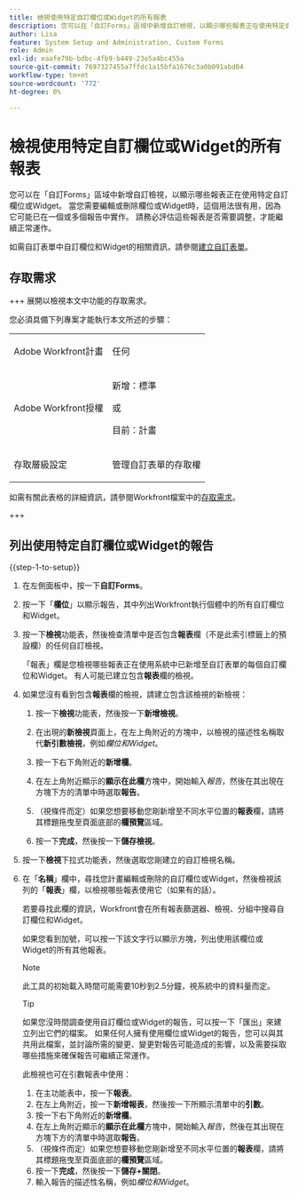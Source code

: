 ```yaml
---
title: 檢視使用特定自訂欄位或Widget的所有報表
description: 您可以在「自訂Forms」區域中新增自訂檢視，以顯示哪些報表正在使用特定自訂欄位或Widget。 當您需要編輯或刪除欄位或Widget時，這個用法很有用，因為它可能已在一個或多個報告中實作。 請務必評估這些報表是否需要調整，才能繼續正常運作。
author: Lisa
feature: System Setup and Administration, Custom Forms
role: Admin
exl-id: eaafe79b-bdbc-4fb9-b449-23e5a4bc455a
source-git-commit: 7697327455a7ffdc1a15bfa1676c3a0b091abd04
workflow-type: tm+mt
source-wordcount: '772'
ht-degree: 0%

---
```


# 檢視使用特定自訂欄位或Widget的所有報表

您可以在「自訂Forms」區域中新增自訂檢視，以顯示哪些報表正在使用特定自訂欄位或Widget。 當您需要編輯或刪除欄位或Widget時，這個用法很有用，因為它可能已在一個或多個報告中實作。 請務必評估這些報表是否需要調整，才能繼續正常運作。

如需自訂表單中自訂欄位和Widget的相關資訊，請參閱[建立自訂表單](/help/quicksilver/administration-and-setup/customize-workfront/create-manage-custom-forms/form-designer/design-a-form/design-a-form.md)。

## 存取需求

+++ 展開以檢視本文中功能的存取需求。

您必須具備下列專案才能執行本文所述的步驟：

<table style="table-layout:auto"> 
 <col> 
 <col> 
 <tbody> 
  <tr data-mc-conditions=""> 
   <td role="rowheader"> <p>Adobe Workfront計畫</p> </td> 
   <td>任何</td> 
  </tr> 
  <tr> 
   <td role="rowheader">Adobe Workfront授權</td> 
   <td>
   <p>新增：標準</p>
   <p>或</p>
   <p>目前：計畫</p></td>
  </tr> 
  <tr data-mc-conditions=""> 
   <td role="rowheader">存取層級設定</td> 
   <td> <p>管理自訂表單的存取權</p> </td> 
  </tr> 
 </tbody> 
</table>

如需有關此表格的詳細資訊，請參閱Workfront檔案中的[存取需求](/help/quicksilver/administration-and-setup/add-users/access-levels-and-object-permissions/access-level-requirements-in-documentation.md)。

+++

## 列出使用特定自訂欄位或Widget的報告

{{step-1-to-setup}}

1. 在左側面板中，按一下&#x200B;**自訂Forms**。
1. 按一下「**欄位**」以顯示報告，其中列出Workfront執行個體中的所有自訂欄位和Widget。

1. 按一下&#x200B;**檢視**&#x200B;功能表，然後檢查清單中是否包含&#x200B;**報表**&#x200B;欄（不是此索引標籤上的預設欄）的任何自訂檢視。

   「報表」欄是您檢視哪些報表正在使用系統中已新增至自訂表單的每個自訂欄位和Widget。 有人可能已建立包含&#x200B;**報表**&#x200B;欄的檢視。

1. 如果您沒有看到包含&#x200B;**報表**&#x200B;欄的檢視，請建立包含該檢視的新檢視：

   1. 按一下&#x200B;**檢視**&#x200B;功能表，然後按一下&#x200B;**新增檢視**。

   1. 在出現的&#x200B;**新檢視**&#x200B;頁面上，在左上角附近的方塊中，以檢視的描述性名稱取代&#x200B;**新引數檢視**，例如&#x200B;*欄位和Widget*。

   1. 按一下右下角附近的&#x200B;**新增欄**。
   1. 在左上角附近顯示的&#x200B;**顯示在此欄**&#x200B;方塊中，開始輸入&#x200B;*報告*，然後在其出現在方塊下方的清單中時選取&#x200B;**報告**。

   1. （視條件而定）如果您想要移動您剛新增至不同水平位置的&#x200B;**報表**&#x200B;欄，請將其標題拖曳至頁面底部的&#x200B;**欄預覽**&#x200B;區域。

   1. 按一下&#x200B;**完成**，然後按一下&#x200B;**儲存檢視**。

1. 按一下&#x200B;**檢視**&#x200B;下拉式功能表，然後選取您剛建立的自訂檢視名稱。
1. 在「**名稱**」欄中，尋找您計畫編輯或刪除的自訂欄位或Widget，然後檢視該列的「**報表**」欄，以檢視哪些報表使用它（如果有的話）。

   若要尋找此欄的資訊，Workfront會在所有報表篩選器、檢視、分組中搜尋自訂欄位和Widget。

   如果您看到加號，可以按一下該文字行以顯示方塊，列出使用該欄位或Widget的所有其他報表。

   >[!NOTE]
   >
   >此工具的初始載入時間可能需要10秒到2.5分鐘，視系統中的資料量而定。

   >[!TIP]
   >
   >如果您沒時間調查使用自訂欄位或Widget的報告，可以按一下「匯出」來建立列出它們的檔案。 如果任何人擁有使用欄位或Widget的報告，您可以與其共用此檔案，並討論所需的變更、變更對報告可能造成的影響，以及需要採取哪些措施來確保報告可繼續正常運作。
   >
   >此檢視也可在引數報表中使用：
   >      
   > 1. 在主功能表中，按一下&#x200B;**報表**。
   > 1. 在左上角附近，按一下&#x200B;**新增報表**，然後按一下所顯示清單中的&#x200B;**引數**。
   > 1. 按一下右下角附近的&#x200B;**新增欄**。
   > 1. 在左上角附近顯示的&#x200B;**顯示在此欄**&#x200B;方塊中，開始輸入&#x200B;*報告*，然後在其出現在方塊下方的清單中時選取&#x200B;**報告**。
   > 1. （視條件而定）如果您想要移動您剛新增至不同水平位置的&#x200B;**報表**&#x200B;欄，請將其標題拖曳至頁面底部的&#x200B;**欄預覽**&#x200B;區域。
   > 1. 按一下&#x200B;**完成**，然後按一下&#x200B;**儲存+關閉**。
   > 1. 輸入報告的描述性名稱，例如&#x200B;*欄位和Widget*。
